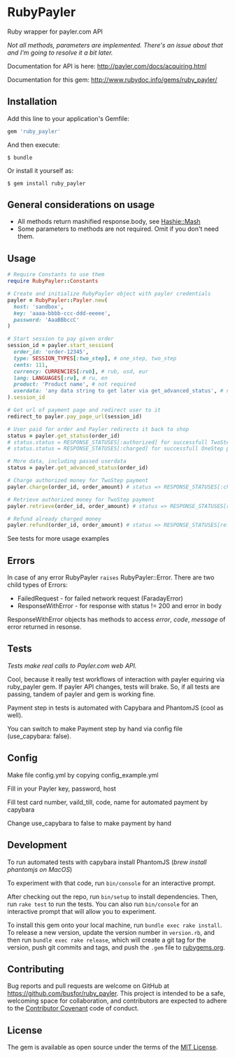 # RubyPayler
Ruby wrapper for payler.com API

_Not all methods, parameters are implemented. There's an issue about that and I'm going to resolve it a bit later._

Documentation for API is here: http://payler.com/docs/acquiring.html

Documentation for this gem: http://www.rubydoc.info/gems/ruby_payler/

## Installation

Add this line to your application's Gemfile:

```ruby
gem 'ruby_payler'
```

And then execute:

    $ bundle

Or install it yourself as:

    $ gem install ruby_payler

## General considerations on usage
- All methods return mashified response.body, see [Hashie::Mash](https://github.com/intridea/hashie#mash)
- Some parameters to methods are not required. Omit if you don't need them.


## Usage
```ruby
# Require Constants to use them
require RubyPayler::Constants

# Create and initialize RubyPayler object with payler credentials
payler = RubyPayler::Payler.new(
  host: 'sandbox',
  key: 'aaaa-bbbb-ccc-ddd-eeeee',
  password: 'AaaBBbccC'
)

# Start session to pay given order
session_id = payler.start_session(
  order_id: 'order-12345',
  type: SESSION_TYPES[:two_step], # one_step, two_step
  cents: 111,
  currency: CURRENCIES[:rub], # rub, usd, eur
  lang: LANGUAGES[:ru], # ru, en
  product: 'Product name', # not required
  userdata: 'any data string to get later via get_advanced_status', # not required
).session_id

# Get url of payment page and redirect user to it
redirect_to payler.pay_page_url(session_id)

# User paid for order and Payler redirects it back to shop
status = payler.get_status(order_id)
# status.status = RESPONSE_STATUSES[:authorized] for successfull TwoStep payment
# status.status = RESPONSE_STATUSES[:charged] for successfull OneStep payment

# More data, including passed userdata
status = payler.get_advanced_status(order_id)

# Charge authorized money for TwoStep payment
payler.charge(order_id, order_amount) # status => RESPONSE_STATUSES[:charged]

# Retrieve authorized money for TwoStep payment
payler.retrieve(order_id, order_amount) # status => RESPONSE_STATUSES[reversed]

# Refund already charged money
payler.refund(order_id, order_amount) # status => RESPONSE_STATUSES[refunded]
```

See tests for more usage examples

## Errors
In case of any error RubyPayler `raises` RubyPayler::Error.
There are two child types of Errors:
- FailedRequest - for failed network request (FaradayError)
- ResponseWithError - for response with status != 200 and error in body

ResponseWithError objects has methods to access _error_, _code_, _message_ of error returned in resonse.

## Tests
*Tests make real calls to Payler.com web API.*

Cool, because it really test workflows of interaction with payler equiring via ruby_payler gem. If payler API changes, tests will brake. So, if all tests are passing, tandem of payler and gem is working fine.

Payment step in tests is automated with Capybara and PhantomJS (cool as well).

You can switch to make Payment step by hand via config file (use_capybara: false).

## Config
Make file config.yml by copying config_example.yml

Fill in your Payler key, password, host

Fill test card number, vaild_till, code, name for automated payment by capybara

Change use_capybara to false to make payment by hand

## Development
To run automated tests with capybara install PhantomJS (_brew install phantomjs on MacOS_)

To experiment with that code, run `bin/console` for an interactive prompt.

After checking out the repo, run `bin/setup` to install dependencies. Then, run `rake test` to run the tests. You can also run `bin/console` for an interactive prompt that will allow you to experiment.

To install this gem onto your local machine, run `bundle exec rake install`. To release a new version, update the version number in `version.rb`, and then run `bundle exec rake release`, which will create a git tag for the version, push git commits and tags, and push the `.gem` file to [rubygems.org](https://rubygems.org).

## Contributing

Bug reports and pull requests are welcome on GitHub at https://github.com/busfor/ruby_payler. This project is intended to be a safe, welcoming space for collaboration, and contributors are expected to adhere to the [Contributor Covenant](http://contributor-covenant.org) code of conduct.


## License

The gem is available as open source under the terms of the [MIT License](http://opensource.org/licenses/MIT).

